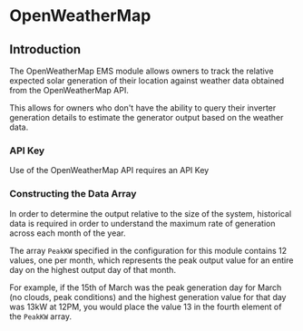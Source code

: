 # OpenWeatherMap

## Introduction

The OpenWeatherMap EMS module allows owners to track the relative expected solar generation of their location against weather data obtained from the OpenWeatherMap API.

This allows for owners who don't have the ability to query their inverter generation details to estimate the generator output based on the weather data.

### API Key

Use of the OpenWeatherMap API requires an API Key

### Constructing the Data Array

In order to determine the output relative to the size of the system, historical data is required in order to understand the maximum rate of generation across each month of the year.

The array ```PeakKW``` specified in the configuration for this module contains 12 values, one per month, which represents the peak output value for an entire day on the highest output day of that month.

For example, if the 15th of March was the peak generation day for March (no clouds, peak conditions) and the highest generation value for that day was 13kW at 12PM, you would place the value 13 in the fourth element of the ```PeakKW``` array.

